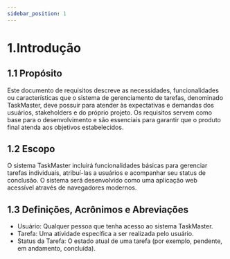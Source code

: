 ```yaml
---
sidebar_position: 1
---
```


# 1.Introdução

## 1.1 Propósito
Este documento de requisitos descreve as necessidades, funcionalidades ou características que o sistema de gerenciamento de tarefas, denominado TaskMaster, deve possuir para atender às expectativas e demandas dos usuários, stakeholders e do próprio projeto. Os requisitos servem como base para o desenvolvimento e são essenciais para garantir que o produto final atenda aos objetivos estabelecidos.

## 1.2 Escopo
O sistema TaskMaster incluirá funcionalidades básicas para gerenciar tarefas individuais, atribuí-las a usuários e acompanhar seu status de conclusão. O sistema será desenvolvido como uma aplicação web acessível através de navegadores modernos.

## 1.3 Definições, Acrônimos e Abreviações
- Usuário: Qualquer pessoa que tenha acesso ao sistema TaskMaster.
- Tarefa: Uma atividade específica a ser realizada pelo usuário.
- Status da Tarefa: O estado atual de uma tarefa (por exemplo, pendente, em andamento, concluída).

